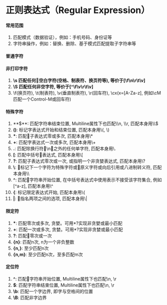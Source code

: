 # 正则表达式（Regular Expression）

#### 常用范围
1. 匹配模式（数据验证），例如：手机号码、身份证等
2. 字符串操作，例如：替换、删除、基于模式匹配提取子字符串等

#### 普通字符
#### 非打印字符
1. **\s 匹配任何空白字符(空格、制表符、换页符等), 等价于[\f\n\r\t\v]**
2. **\S 匹配任何非空字符, 等价于[^\f\v\r\t\v]**
3. \f(换页符), \t(制表符), \v(垂直制表符), \r(回车符), \cx(x=[A-Za-z], 例如\cM匹配一个Control-M或回车符)

#### 特殊字符
1. **$**: 匹配字符串结束位置, Multiline属性下也匹配\\n, \\r, 匹配本身用\\$
2. **()**: 标记字表达式开始和结束位置, 匹配本身用\\(, \\)
3. **\***: 匹配子表达式零或多次, 匹配本身用\\*
4. **+**: 匹配字表达式一次或多次, 匹配本身用\\+
5. **.**: 匹配除换行符\n之外的任何单字符, 匹配本身用\\.
6. **[**: 匹配中括号表达式, 匹配本身用\\[
7. **?**: 匹配子表达式零次或一次, 或指明一个非贪婪表达式, 匹配本身用\\?
8. **\\**: 标记下一个字符为特殊字符或原义字符或向后引用或八进制转义符, 匹配本身用\\\\
9. **^**:  匹配字符串开始位置, 在中括号表达式中使用表示不接受该字符集合, 例如[^a-z], 匹配本身用\\^
10. **{**: 标记限定表达式开始, 匹配本身用\\{
11. **|**: 指名两项之间的选项, 匹配本身用\\|

#### 限定符
1. **\***: 匹配零次或多次, 贪婪。可用*?实现非贪婪或最小匹配
2. **+**: 匹配一次或多次, 贪婪。可用*?实现非贪婪或最小匹配
3. **?**: 匹配零次或一次
4. **{n}**: 匹配n次, n为一个非负整数
5. **{n,}**: 至少匹配n次
6. **{n,m}**: 至少匹配n次，至多匹配m次

#### 定位符
1. **^**:  匹配字符串开始位置, Multiline属性下也匹配\\n, \\r
2. **$**: 匹配字符串结束位置, Multiline属性下也匹配\\n, \\r
3. **\\b**: 匹配一个字边界, 即字与空格间的位置
4. **\\B**: 匹配非字边界 

